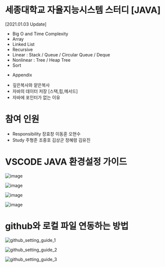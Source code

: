 # 세종대학교 자율지능시스템 스터디 [JAVA]

[2021.01.03 Update]

- Big O and Time Complexity
- Array
- Linked List
- Recursive
- Linear : Stack / Queue / Circular Queue / Deque
- Nonlinear : Tree / Heap Tree
- Sort

* Appendix
- 깊은복사와 얕은복사
- 자바의 데이터 저장 [스택,힙,메서드]
- 자바에 포인터가 없는 이유

# 참여 인원
- Responsibility
장효창 이동훈 오현수
- Study
주형준 조중호 김상군 정혜령 김유진 


# VSCODE JAVA 환경설정 가이드

![image](https://user-images.githubusercontent.com/79128042/147639907-b7be530c-31e4-4789-b9e1-30d3a63d2279.png)

![image](https://user-images.githubusercontent.com/79128042/147639944-7bfb6d03-dce5-45c4-af04-a62ebbdab6c7.png)

![image](https://user-images.githubusercontent.com/79128042/147639964-d4521b8d-c31e-45c4-b014-71237060e2a1.png)

![image](https://user-images.githubusercontent.com/79128042/147639870-6878416f-2564-4365-aea7-efc612dc2625.png)

# github와 로컬 파일 연동하는 방법

![github_setting_guide_1](https://user-images.githubusercontent.com/79128042/147723609-a5ce38ee-829f-41e8-a32b-870332cb9218.png)

![github_setting_guide_2](https://user-images.githubusercontent.com/79128042/147723610-5777fbc2-9fa7-4d73-97db-2788e7944172.png)

![github_setting_guide_3](https://user-images.githubusercontent.com/79128042/147723614-7fab87ca-91a4-4ece-ae31-bd562ae8de80.png)

